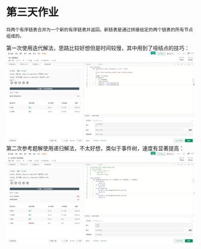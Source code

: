 ﻿# 第三天作业
    将两个有序链表合并为一个新的有序链表并返回。新链表是通过拼接给定的两个链表的所有节点组成的。

    
第一次使用迭代解法，思路比较好想但是时间较慢，其中用到了哑结点的技巧：
![image](https://github.com/jasonlbx13/7days_algorithm/blob/master/homework_0213/pic/1.jpg)
第二次参考题解使用递归解法，不太好想，类似于事件树，速度有显著提高：
![image](https://github.com/jasonlbx13/7days_algorithm/blob/master/homework_0213/pic/2.jpg)



